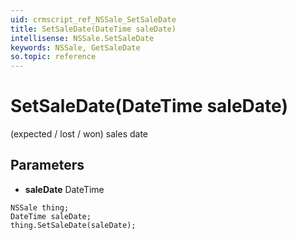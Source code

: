```yaml
---
uid: crmscript_ref_NSSale_SetSaleDate
title: SetSaleDate(DateTime saleDate)
intellisense: NSSale.SetSaleDate
keywords: NSSale, GetSaleDate
so.topic: reference
---
```


# SetSaleDate(DateTime saleDate)

(expected / lost / won) sales date

## Parameters

* **saleDate** DateTime

```crmscript
NSSale thing;
DateTime saleDate;
thing.SetSaleDate(saleDate);
```

